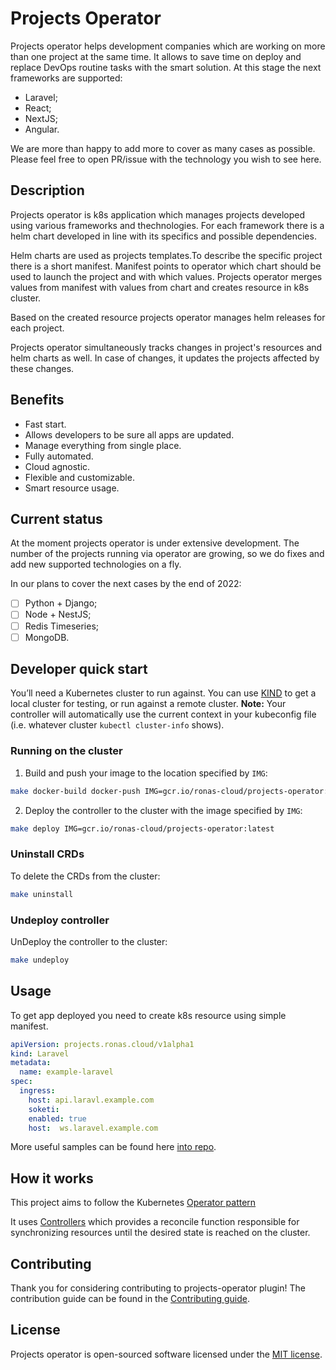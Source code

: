 # Projects Operator
Projects operator helps development companies which are working on more than one project at the same time. It allows to save time on deploy and replace DevOps routine tasks with the smart solution. At this stage the next frameworks are supported:

- Laravel;
- React;
- NextJS;
- Angular.

We are more than happy to add more to cover as many cases as possible. Please feel free to open PR/issue with the technology you wish to see here.

## Description
Projects operator is k8s application which manages projects developed using various frameworks and thechnologies. For each framework there is a helm chart developed in line with its specifics and possible dependencies.

Helm charts are used as projects templates.To describe the specific project there is a short manifest. Manifest points to operator which chart should be used to launch the project and with which values. Projects operator merges values from manifest with values from chart and creates resource in k8s cluster. 

Based on the created resource projects operator manages helm releases for each project.

Projects operator simultaneously tracks changes in project's resources and helm charts as well. In case of changes, it updates the projects affected by these changes.  

## Benefits
- Fast start.
- Allows developers to be sure all apps are updated.
- Manage everything from single place.
- Fully automated.
- Cloud agnostic.
- Flexible and customizable.
- Smart resource usage.

## Current status
At the moment projects operator is under extensive development. The number of the projects running via operator are growing, so we do fixes and add new supported technologies on a fly. 

In our plans to cover the next cases by the end of 2022:
- [ ] Python + Django;
- [ ] Node + NestJS;
- [ ] Redis Timeseries;
- [ ] MongoDB.

## Developer quick start
You’ll need a Kubernetes cluster to run against. You can use [KIND](https://sigs.k8s.io/kind) to get a local cluster for testing, or run against a remote cluster.
**Note:** Your controller will automatically use the current context in your kubeconfig file (i.e. whatever cluster `kubectl cluster-info` shows).

### Running on the cluster

1. Build and push your image to the location specified by `IMG`:
	
```sh
make docker-build docker-push IMG=gcr.io/ronas-cloud/projects-operator:latest
```
	
2. Deploy the controller to the cluster with the image specified by `IMG`:

```sh
make deploy IMG=gcr.io/ronas-cloud/projects-operator:latest
```

### Uninstall CRDs
To delete the CRDs from the cluster:

```sh
make uninstall
```

### Undeploy controller
UnDeploy the controller to the cluster:

```sh
make undeploy
```

## Usage
To get app deployed you need to create k8s resource using  simple manifest. 

```yaml
apiVersion: projects.ronas.cloud/v1alpha1
kind: Laravel
metadata:
  name: example-laravel
spec:
  ingress:
    host: api.laravl.example.com
	soketi:
    enabled: true
    host:  ws.laravel.example.com
```

More useful samples can be found here [into repo](https://github.com/RonasIT/projects-operator/tree/main/config/samples).

## How it works
This project aims to follow the Kubernetes [Operator pattern](https://kubernetes.io/docs/concepts/extend-kubernetes/operator/)

It uses [Controllers](https://kubernetes.io/docs/concepts/architecture/controller/) 
which provides a reconcile function responsible for synchronizing resources until the desired state is reached on the cluster. 

## Contributing
Thank you for considering contributing to projects-operator plugin! The contribution guide can be found in the [Contributing guide](CONTRIBUTING.md).

## License
Projects operator is open-sourced software licensed under the [MIT license](LICENSE).